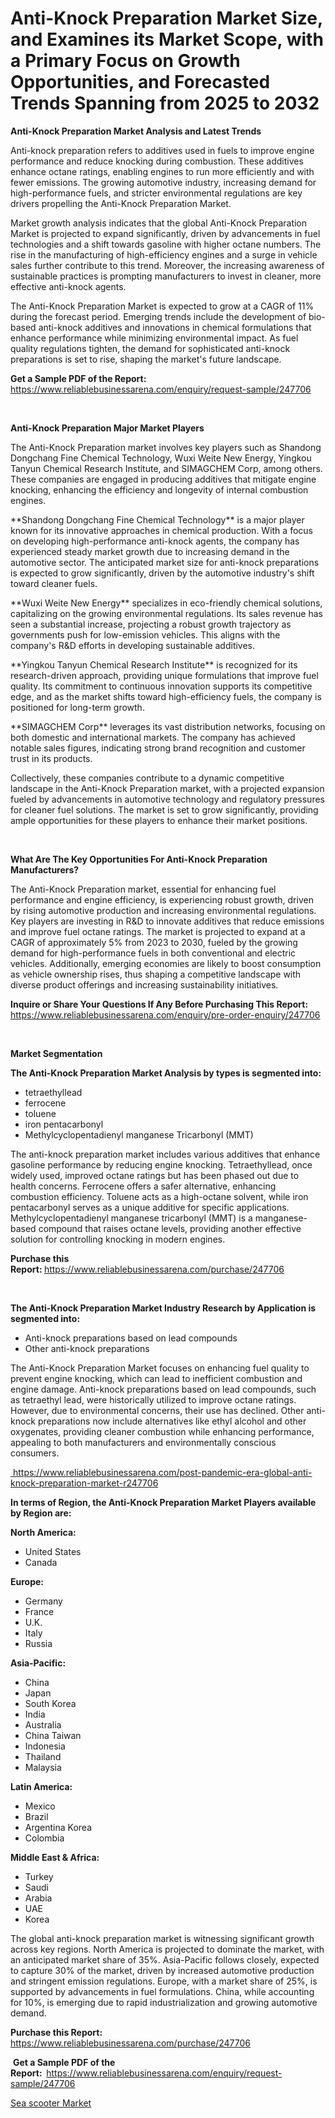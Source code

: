 <p><h1>Anti-Knock Preparation Market Size, and Examines its Market Scope, with a Primary Focus on Growth Opportunities, and Forecasted Trends Spanning from 2025 to 2032</h1></p><p><strong>Anti-Knock Preparation Market Analysis and Latest Trends</strong></p>
<p><p>Anti-knock preparation refers to additives used in fuels to improve engine performance and reduce knocking during combustion. These additives enhance octane ratings, enabling engines to run more efficiently and with fewer emissions. The growing automotive industry, increasing demand for high-performance fuels, and stricter environmental regulations are key drivers propelling the Anti-Knock Preparation Market.</p><p>Market growth analysis indicates that the global Anti-Knock Preparation Market is projected to expand significantly, driven by advancements in fuel technologies and a shift towards gasoline with higher octane numbers. The rise in the manufacturing of high-efficiency engines and a surge in vehicle sales further contribute to this trend. Moreover, the increasing awareness of sustainable practices is prompting manufacturers to invest in cleaner, more effective anti-knock agents.</p><p>The Anti-Knock Preparation Market is expected to grow at a CAGR of 11% during the forecast period. Emerging trends include the development of bio-based anti-knock additives and innovations in chemical formulations that enhance performance while minimizing environmental impact. As fuel quality regulations tighten, the demand for sophisticated anti-knock preparations is set to rise, shaping the market's future landscape.</p></p>
<p><strong>Get a Sample PDF of the Report:&nbsp;</strong> <a href="https://www.reliablebusinessarena.com/enquiry/request-sample/247706?utm_campaign=3062&utm_medium=2&utm_source=Github&utm_content=ia&utm_term=30032025&utm_id=anti-knock-preparation">https://www.reliablebusinessarena.com/enquiry/request-sample/247706</a></p>
<p>&nbsp;</p>
<p><strong>Anti-Knock Preparation Major Market Players</strong></p>
<p><p>The Anti-Knock Preparation market involves key players such as Shandong Dongchang Fine Chemical Technology, Wuxi Weite New Energy, Yingkou Tanyun Chemical Research Institute, and SIMAGCHEM Corp, among others. These companies are engaged in producing additives that mitigate engine knocking, enhancing the efficiency and longevity of internal combustion engines.</p><p>**Shandong Dongchang Fine Chemical Technology** is a major player known for its innovative approaches in chemical production. With a focus on developing high-performance anti-knock agents, the company has experienced steady market growth due to increasing demand in the automotive sector. The anticipated market size for anti-knock preparations is expected to grow significantly, driven by the automotive industry's shift toward cleaner fuels.</p><p>**Wuxi Weite New Energy** specializes in eco-friendly chemical solutions, capitalizing on the growing environmental regulations. Its sales revenue has seen a substantial increase, projecting a robust growth trajectory as governments push for low-emission vehicles. This aligns with the company's R&D efforts in developing sustainable additives.</p><p>**Yingkou Tanyun Chemical Research Institute** is recognized for its research-driven approach, providing unique formulations that improve fuel quality. Its commitment to continuous innovation supports its competitive edge, and as the market shifts toward high-efficiency fuels, the company is positioned for long-term growth.</p><p>**SIMAGCHEM Corp** leverages its vast distribution networks, focusing on both domestic and international markets. The company has achieved notable sales figures, indicating strong brand recognition and customer trust in its products.</p><p>Collectively, these companies contribute to a dynamic competitive landscape in the Anti-Knock Preparation market, with a projected expansion fueled by advancements in automotive technology and regulatory pressures for cleaner fuel solutions. The market is set to grow significantly, providing ample opportunities for these players to enhance their market positions.</p></p>
<p>&nbsp;</p>
<p><strong>What Are The Key Opportunities For Anti-Knock Preparation Manufacturers?</strong></p>
<p><p>The Anti-Knock Preparation market, essential for enhancing fuel performance and engine efficiency, is experiencing robust growth, driven by rising automotive production and increasing environmental regulations. Key players are investing in R&D to innovate additives that reduce emissions and improve fuel octane ratings. The market is projected to expand at a CAGR of approximately 5% from 2023 to 2030, fueled by the growing demand for high-performance fuels in both conventional and electric vehicles. Additionally, emerging economies are likely to boost consumption as vehicle ownership rises, thus shaping a competitive landscape with diverse product offerings and increasing sustainability initiatives.</p></p>
<p><strong>Inquire or Share Your Questions If Any Before Purchasing This Report:</strong> <a href="https://www.reliablebusinessarena.com/enquiry/pre-order-enquiry/247706?utm_campaign=3062&utm_medium=2&utm_source=Github&utm_content=ia&utm_term=30032025&utm_id=anti-knock-preparation">https://www.reliablebusinessarena.com/enquiry/pre-order-enquiry/247706</a></p>
<p>&nbsp;</p>
<p><strong>Market Segmentation</strong></p>
<p><strong>The Anti-Knock Preparation Market Analysis by types is segmented into:</strong></p>
<p><ul><li>tetraethyllead</li><li>ferrocene</li><li>toluene</li><li>iron pentacarbonyl</li><li>Methylcyclopentadienyl manganese Tricarbonyl (MMT)</li></ul></p>
<p><p>The anti-knock preparation market includes various additives that enhance gasoline performance by reducing engine knocking. Tetraethyllead, once widely used, improved octane ratings but has been phased out due to health concerns. Ferrocene offers a safer alternative, enhancing combustion efficiency. Toluene acts as a high-octane solvent, while iron pentacarbonyl serves as a unique additive for specific applications. Methylcyclopentadienyl manganese tricarbonyl (MMT) is a manganese-based compound that raises octane levels, providing another effective solution for controlling knocking in modern engines.</p></p>
<p><strong>Purchase this Report:&nbsp;</strong><a href="https://www.reliablebusinessarena.com/purchase/247706?utm_campaign=3062&utm_medium=2&utm_source=Github&utm_content=ia&utm_term=30032025&utm_id=anti-knock-preparation">https://www.reliablebusinessarena.com/purchase/247706</a></p>
<p>&nbsp;</p>
<p><strong>The Anti-Knock Preparation Market Industry Research by Application is segmented into:</strong></p>
<p><ul><li>Anti-knock preparations based on lead compounds</li><li>Other anti-knock preparations</li></ul></p>
<p><p>The Anti-Knock Preparation Market focuses on enhancing fuel quality to prevent engine knocking, which can lead to inefficient combustion and engine damage. Anti-knock preparations based on lead compounds, such as tetraethyl lead, were historically utilized to improve octane ratings. However, due to environmental concerns, their use has declined. Other anti-knock preparations now include alternatives like ethyl alcohol and other oxygenates, providing cleaner combustion while enhancing performance, appealing to both manufacturers and environmentally conscious consumers.</p></p>
<p><a href="https://www.reliablebusinessarena.com/post-pandemic-era-global-anti-knock-preparation-market-r247706?utm_campaign=3062&utm_medium=2&utm_source=Github&utm_content=ia&utm_term=30032025&utm_id=anti-knock-preparation">&nbsp;https://www.reliablebusinessarena.com/post-pandemic-era-global-anti-knock-preparation-market-r247706</a></p>
<p><strong>In terms of Region, the Anti-Knock Preparation Market Players available by Region are:</strong></p>
<p>
    <p> <strong> North America: </strong>
        <ul>
            <li>United States</li>
            <li>Canada</li>
        </ul>
        </p> 
    <p> <strong> Europe: </strong>
        <ul>
            <li>Germany</li>
            <li>France</li>
            <li>U.K.</li>
            <li>Italy</li>
            <li>Russia</li>
        </ul>
        </p> 
    <p> <strong> Asia-Pacific: </strong>
        <ul>
            <li>China</li>
            <li>Japan</li>
            <li>South Korea</li>
            <li>India</li>
            <li>Australia</li>
            <li>China Taiwan</li>
            <li>Indonesia</li>
            <li>Thailand</li>
            <li>Malaysia</li>
        </ul>
        </p> 
    <p> <strong> Latin America: </strong>
        <ul>
            <li>Mexico</li>
            <li>Brazil</li>
            <li>Argentina Korea</li>
            <li>Colombia</li>
        </ul>
        </p> 
    <p> <strong> Middle East & Africa: </strong>
        <ul>
            <li>Turkey</li>
            <li>Saudi</li>
            <li>Arabia</li>
            <li>UAE</li>
            <li>Korea</li>
        </ul>
    </p>
    </p>
<p><p>The global anti-knock preparation market is witnessing significant growth across key regions. North America is projected to dominate the market, with an anticipated market share of 35%. Asia-Pacific follows closely, expected to capture 30% of the market, driven by increased automotive production and stringent emission regulations. Europe, with a market share of 25%, is supported by advancements in fuel formulations. China, while accounting for 10%, is emerging due to rapid industrialization and growing automotive demand.</p></p>
<p><strong>Purchase this Report: </strong><a href="https://www.reliablebusinessarena.com/purchase/247706?utm_campaign=3062&utm_medium=2&utm_source=Github&utm_content=ia&utm_term=30032025&utm_id=anti-knock-preparation">https://www.reliablebusinessarena.com/purchase/247706</a></p>
<p>&nbsp;<strong>Get a Sample PDF of the Report:&nbsp;&nbsp;</strong><a href="https://www.reliablebusinessarena.com/enquiry/request-sample/247706?utm_campaign=3062&utm_medium=2&utm_source=Github&utm_content=ia&utm_term=30032025&utm_id=anti-knock-preparation">https://www.reliablebusinessarena.com/enquiry/request-sample/247706</a></p>
<p><strong></strong></p>
<p><p><a href="https://github.com/xalatieusope/Market-Research-Report-List-1/blob/main/sea-scooter-market.md?utm_campaign=3062&utm_medium=2&utm_source=Github&utm_content=ia&utm_term=30032025&utm_id=anti-knock-preparation">Sea scooter Market</a></p></p>
